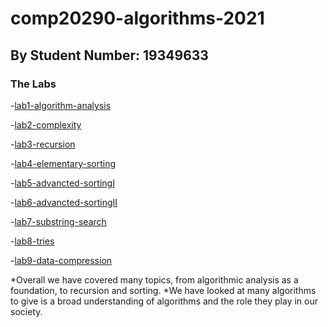 # comp20290-algorithms-2021
## By Student Number: 19349633

### The Labs
-[lab1-algorithm-analysis](https://github.com/CompAlgorithms/algorithms20290-2021-repository-mohelt/tree/main/wk2-algorithm-analysis)

-[lab2-complexity](https://github.com/CompAlgorithms/algorithms20290-2021-repository-mohelt/tree/main/wk3-complexity-analysis)

-[lab3-recursion](https://github.com/CompAlgorithms/algorithms20290-2021-repository-mohelt/tree/main/wk4-recursion-analysis)

-[lab4-elementary-sorting](https://github.com/CompAlgorithms/algorithms20290-2021-repository-mohelt/tree/main/wk5-elementary-sorting)

-[lab5-advancted-sortingI](https://github.com/CompAlgorithms/algorithms20290-2021-repository-mohelt/tree/main/wk6-advanced-sorting-algorithms-MergeSort)

-[lab6-advancted-sortingII](https://github.com/CompAlgorithms/algorithms20290-2021-repository-mohelt/tree/main/wk7-advanced-sorting-algorithms-QuickSort)

-[lab7-substring-search](https://github.com/CompAlgorithms/algorithms20290-2021-repository-mohelt/tree/main/wk8-searching-algorithms)

-[lab8-tries](https://github.com/CompAlgorithms/algorithms20290-2021-repository-mohelt/tree/main/wk9-tries)

-[lab9-data-compression](https://github.com/CompAlgorithms/algorithms20290-2021-repository-mohelt/tree/main/wk10-data-compression)


*Overall we have covered many topics, from algorithmic analysis as a foundation, to recursion and sorting.
*We have looked at many algorithms to give is a broad understanding of algorithms and the role they play in our society.
